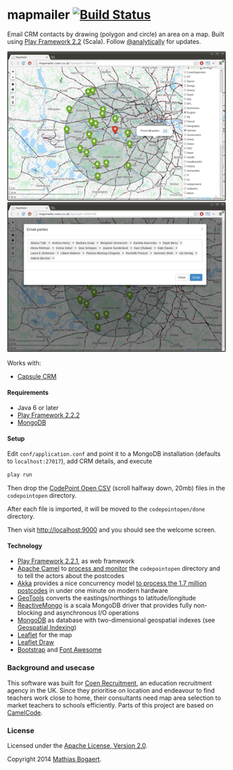 mapmailer [![Build Status](https://travis-ci.org/analytically/mapmailer.png)](https://travis-ci.org/analytically/mapmailer)
=========

Email CRM contacts by drawing (polygon and circle) an area on a map. Built using [Play Framework 2.2](http://www.playframework.org) (Scala).
Follow [@analytically](http://twitter.com/analytically) for updates.

![screenshot](screenshot.png)
![screenshot2](screenshot2.png)

Works with:
  - [Capsule CRM](http://www.capsulecrm.com/)

#### Requirements

- Java 6 or later
- [Play Framework 2.2.2](http://www.playframework.org)
- [MongoDB](http://www.mongodb.org)

#### Setup

Edit `conf/application.conf` and point it to a MongoDB installation (defaults to `localhost:27017`), add CRM details, and execute

``` sh
play run
```

Then drop the [CodePoint Open CSV](https://www.ordnancesurvey.co.uk/opendatadownload/products.html) (scroll halfway down, 20mb)
files in the `codepointopen` directory.

After each file is imported, it will be moved to the `codepointopen/done` directory.

Then visit [http://localhost:9000](http://localhost:9000) and you should see the welcome screen.

#### Technology

* [Play Framework 2.2.1](http://www.playframework.org), as web framework
* [Apache Camel](http://camel.apache.org) to [process and monitor](https://github.com/analytically/mapmailer/blob/master/app/Global.scala#L34) the `codepointopen` directory and to tell the actors about the postcodes
* [Akka](http://akka.io) provides a nice concurrency model [to process the 1.7 million postcodes](https://github.com/analytically/mapmailer/blob/master/app/actors/actors.scala#L41) in under one minute on modern hardware
* [GeoTools](http://www.geotools.org) converts the eastings/northings to latitude/longitude
* [ReactiveMongo](http://reactivemongo.org/) is a scala MongoDB driver that provides fully non-blocking and asynchronous I/O operations
* [MongoDB](http://www.mongodb.org) as database with two-dimensional geospatial indexes (see [Geospatial Indexing](http://www.mongodb.org/display/DOCS/Geospatial+Indexing))
* [Leaflet](http://leafletjs.com/) for the map
* [Leaflet Draw](https://github.com/Leaflet/Leaflet.draw)
* [Bootstrap](http://getbootstrap.com/) and [Font Awesome](http://fortawesome.github.com/Font-Awesome/)

### Background and usecase

This software was built for [Coen Recruitment](http://www.coen.co.uk/), an education recruitment agency in the UK. Since
they prioritise on location and endeavour to find teachers work close to home, their consultants need map area selection
to market teachers to schools efficiently. Parts of this project are based on [CamelCode](https://github.com/analytically/camelcode).

### License

Licensed under the [Apache License, Version 2.0](http://www.apache.org/licenses/LICENSE-2.0).

Copyright 2014 [Mathias Bogaert](mailto:mathias.bogaert@gmail.com).